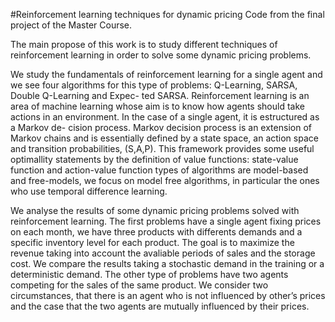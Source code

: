 #Reinforcement learning techniques for dynamic pricing
Code from the final project of the Master Course.

The main propose of this work is to study different techniques of reinforcement learning in order to
solve some dynamic pricing problems.

We study the fundamentals of reinforcement learning for a single agent and
we see four algorithms for this type of problems: Q-Learning, SARSA, Double Q-Learning and Expec-
ted SARSA. Reinforcement learning is an area of machine learning whose aim is to know how agents
should take actions in an environment. In the case of a single agent, it is estructured as a Markov de-
cision process. Markov decision process is an extension of Markov chains and is essentially defined
by a state space, an action space and transition probabilities, (S,A,P). This framework provides some
useful optimallity statements by the definition of value functions: state-value function and action-value
function types of algorithms are model-based and free-models, we focus on model free algorithms, in particular
the ones who use temporal difference learning.

We analyse the results of some dynamic pricing problems solved with reinforcement
learning. The first problems have a single agent fixing prices on each month, we have three products
with differents demands and a specific inventory level for each product. The goal is to maximize the
revenue taking into account the avaliable periods of sales and the storage cost. We compare the results
taking a stochastic demand in the training or a deterministic demand. The other type of problems have
two agents competing for the sales of the same product. We consider two circumstances, that there is an
agent who is not influenced by other’s prices and the case that the two agents are mutually influenced
by their prices.
